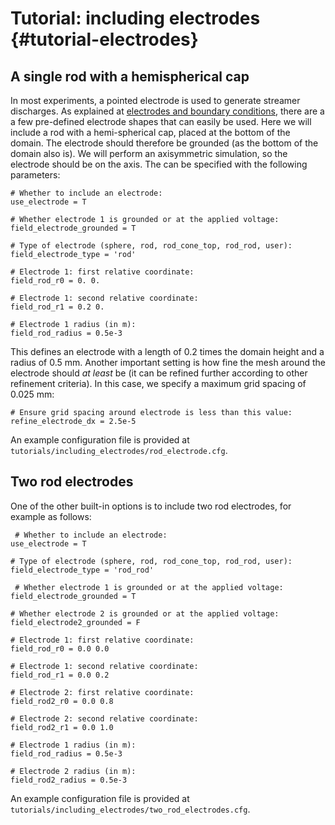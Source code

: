 # Tutorial: including electrodes {#tutorial-electrodes}

## A single rod with a hemispherical cap

In most experiments, a pointed electrode is used to generate streamer discharges. As explained at [electrodes and boundary conditions](documentation/electrodes_bc.md), there are a a few pre-defined electrode shapes that can easily be used. Here we will include a rod with a hemi-spherical cap, placed at the bottom of the domain. The electrode should therefore be grounded (as the bottom of the domain also is). We will perform an axisymmetric simulation, so the electrode should be on the axis. The can be specified with the following parameters:

    # Whether to include an electrode:
    use_electrode = T

    # Whether electrode 1 is grounded or at the applied voltage:
    field_electrode_grounded = T

    # Type of electrode (sphere, rod, rod_cone_top, rod_rod, user):
    field_electrode_type = 'rod'

    # Electrode 1: first relative coordinate:
    field_rod_r0 = 0. 0.

    # Electrode 1: second relative coordinate:
    field_rod_r1 = 0.2 0.

    # Electrode 1 radius (in m):
    field_rod_radius = 0.5e-3

This defines an electrode with a length of 0.2 times the domain height and a radius of 0.5 mm. Another important setting is how fine the mesh around the electrode should *at least* be (it can be refined further according to other refinement criteria). In this case, we specify a maximum grid spacing of 0.025 mm:

    # Ensure grid spacing around electrode is less than this value:
    refine_electrode_dx = 2.5e-5

An example configuration file is provided at `tutorials/including_electrodes/rod_electrode.cfg`.

## Two rod electrodes

One of the other built-in options is to include two rod electrodes, for example as follows:

     # Whether to include an electrode:
    use_electrode = T

    # Type of electrode (sphere, rod, rod_cone_top, rod_rod, user):
    field_electrode_type = 'rod_rod'

     # Whether electrode 1 is grounded or at the applied voltage:
    field_electrode_grounded = T

    # Whether electrode 2 is grounded or at the applied voltage:
    field_electrode2_grounded = F

    # Electrode 1: first relative coordinate:
    field_rod_r0 = 0.0 0.0

    # Electrode 1: second relative coordinate:
    field_rod_r1 = 0.0 0.2

    # Electrode 2: first relative coordinate:
    field_rod2_r0 = 0.0 0.8

    # Electrode 2: second relative coordinate:
    field_rod2_r1 = 0.0 1.0

    # Electrode 1 radius (in m):
    field_rod_radius = 0.5e-3

    # Electrode 2 radius (in m):
    field_rod2_radius = 0.5e-3

An example configuration file is provided at `tutorials/including_electrodes/two_rod_electrodes.cfg`.

